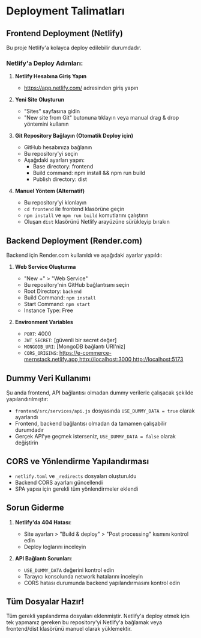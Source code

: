 # Deployment Talimatları

## Frontend Deployment (Netlify)

Bu proje Netlify'a kolayca deploy edilebilir durumdadır.

### Netlify'a Deploy Adımları:

1. **Netlify Hesabına Giriş Yapın**
   - https://app.netlify.com/ adresinden giriş yapın

2. **Yeni Site Oluşturun**
   - "Sites" sayfasına gidin
   - "New site from Git" butonuna tıklayın veya manual drag & drop yöntemini kullanın

3. **Git Repository Bağlayın (Otomatik Deploy için)**
   - GitHub hesabınıza bağlanın
   - Bu repository'yi seçin
   - Aşağıdaki ayarları yapın:
     - Base directory: frontend
     - Build command: npm install && npm run build
     - Publish directory: dist

4. **Manuel Yöntem (Alternatif)**
   - Bu repository'yi klonlayın
   - `cd frontend` ile frontend klasörüne geçin
   - `npm install` ve `npm run build` komutlarını çalıştırın
   - Oluşan `dist` klasörünü Netlify arayüzüne sürükleyip bırakın

## Backend Deployment (Render.com)

Backend için Render.com kullanıldı ve aşağıdaki ayarlar yapıldı:

1. **Web Service Oluşturma**
   - "New +" > "Web Service"
   - Bu repository'nin GitHub bağlantısını seçin
   - Root Directory: `backend`
   - Build Command: `npm install`
   - Start Command: `npm start`
   - Instance Type: Free

2. **Environment Variables**
   - `PORT`: 4000
   - `JWT_SECRET`: [güvenli bir secret değer]
   - `MONGODB_URI`: [MongoDB bağlantı URI'niz]
   - `CORS_ORIGINS`: https://e-commerce-mernstack.netlify.app,http://localhost:3000,http://localhost:5173

## Dummy Veri Kullanımı

Şu anda frontend, API bağlantısı olmadan dummy verilerle çalışacak şekilde yapılandırılmıştır:

- `frontend/src/services/api.js` dosyasında `USE_DUMMY_DATA = true` olarak ayarlandı
- Frontend, backend bağlantısı olmadan da tamamen çalışabilir durumdadır
- Gerçek API'ye geçmek isterseniz, `USE_DUMMY_DATA = false` olarak değiştirin

## CORS ve Yönlendirme Yapılandırması

- `netlify.toml` ve `_redirects` dosyaları oluşturuldu
- Backend CORS ayarları güncellendi
- SPA yapısı için gerekli tüm yönlendirmeler eklendi

## Sorun Giderme

1. **Netlify'da 404 Hatası**:
   - Site ayarları > "Build & deploy" > "Post processing" kısmını kontrol edin
   - Deploy loglarını inceleyin

2. **API Bağlantı Sorunları**:
   - `USE_DUMMY_DATA` değerini kontrol edin
   - Tarayıcı konsolunda network hatalarını inceleyin
   - CORS hatası durumunda backend yapılandırmasını kontrol edin

## Tüm Dosyalar Hazır!

Tüm gerekli yapılandırma dosyaları eklenmiştir. Netlify'a deploy etmek için tek yapmanız gereken bu repository'yi Netlify'a bağlamak veya frontend/dist klasörünü manuel olarak yüklemektir.